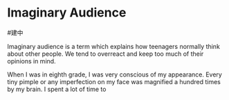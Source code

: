 # Imaginary Audience
#建中 

Imaginary audience is a term which explains how teenagers normally think about other people. We tend to overreact and keep too much of their opinions in mind.

When I was in eighth grade, I was very conscious of my appearance. Every tiny pimple or any imperfection on my face was magnified a hundred times by my brain. I spent a lot of time to 